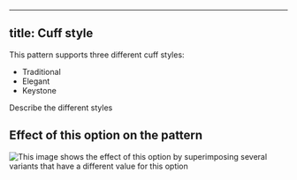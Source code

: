***

## title: Cuff style

This pattern supports three different cuff styles:

*   Traditional
*   Elegant
*   Keystone

<Fixme>Describe the different styles</Fixme>

## Effect of this option on the pattern

![This image shows the effect of this option by superimposing several variants that have a different value for this option](cornelius\_cuffstyle\_sample.svg "Effect of this option on the pattern")
